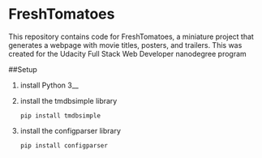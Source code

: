 # FreshTomatoes
This repository contains code for FreshTomatoes, a miniature project that generates a webpage with movie titles, posters, and trailers. This was created for the Udacity Full Stack Web Developer nanodegree program

##Setup
1) install Python 3__

2) install the tmdbsimple library 

    ```
    pip install tmdbsimple
    ```
    
3) install the configparser library

    ```
    pip install configparser
    ```
